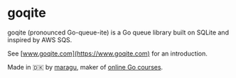 # goqite

goqite (pronounced Go-queue-ite) is a Go queue library built on SQLite and inspired by AWS SQS.

See [www.goqite.com](https://www.goqite.com) for an introduction.

Made in 🇩🇰 by [maragu](https://www.maragu.dk/), maker of [online Go courses](https://www.golang.dk/).
